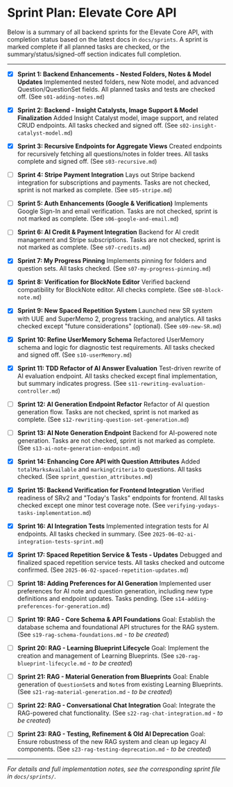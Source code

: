 # Sprint Plan: Elevate Core API

Below is a summary of all backend sprints for the Elevate Core API, with completion status based on the latest docs in `docs/sprints`. A sprint is marked complete if all planned tasks are checked, or the summary/status/signed-off section indicates full completion.

---

- [x] **Sprint 1: Backend Enhancements - Nested Folders, Notes & Model Updates**
    Implemented nested folders, new Note model, and advanced Question/QuestionSet fields. All planned tasks and tests are checked off. (See `s01-adding-notes.md`)

- [x] **Sprint 2: Backend - Insight Catalysts, Image Support & Model Finalization**
    Added Insight Catalyst model, image support, and related CRUD endpoints. All tasks checked and signed off. (See `s02-insight-catalyst-model.md`)

- [x] **Sprint 3: Recursive Endpoints for Aggregate Views**
    Created endpoints for recursively fetching all questions/notes in folder trees. All tasks complete and signed off. (See `s03-recursive.md`)

- [ ] **Sprint 4: Stripe Payment Integration**
    Lays out Stripe backend integration for subscriptions and payments. Tasks are not checked, sprint is not marked as complete. (See `s05-stripe.md`)

- [ ] **Sprint 5: Auth Enhancements (Google & Verification)**
    Implements Google Sign-In and email verification. Tasks are not checked, sprint is not marked as complete. (See `s06-google-and-email.md`)

- [ ] **Sprint 6: AI Credit & Payment Integration**
    Backend for AI credit management and Stripe subscriptions. Tasks are not checked, sprint is not marked as complete. (See `s07-credits.md`)

- [x] **Sprint 7: My Progress Pinning**
    Implements pinning for folders and question sets. All tasks checked. (See `s07-my-progress-pinning.md`)

- [x] **Sprint 8: Verification for BlockNote Editor**
    Verified backend compatibility for BlockNote editor. All checks complete. (See `s08-block-note.md`)

- [x] **Sprint 9: New Spaced Repetition System**
    Launched new SR system with UUE and SuperMemo 2, progress tracking, and analytics. All tasks checked except "future considerations" (optional). (See `s09-new-SR.md`)

- [x] **Sprint 10: Refine UserMemory Schema**
    Refactored UserMemory schema and logic for diagnostic test requirements. All tasks checked and signed off. (See `s10-userMemory.md`)

- [x] **Sprint 11: TDD Refactor of AI Answer Evaluation**
    Test-driven rewrite of AI evaluation endpoint. All tasks checked except final implementation, but summary indicates progress. (See `s11-rewriting-evaluation-controller.md`)

- [ ] **Sprint 12: AI Generation Endpoint Refactor**
    Refactor of AI question generation flow. Tasks are not checked, sprint is not marked as complete. (See `s12-rewriting-question-set-generation.md`)

- [ ] **Sprint 13: AI Note Generation Endpoint**
    Backend for AI-powered note generation. Tasks are not checked, sprint is not marked as complete. (See `s13-ai-note-generation-endpoint.md`)

- [x] **Sprint 14: Enhancing Core API with Question Attributes**
    Added `totalMarksAvailable` and `markingCriteria` to questions. All tasks checked. (See `sprint_question_attributes.md`)

- [x] **Sprint 15: Backend Verification for Frontend Integration**
    Verified readiness of SRv2 and "Today's Tasks" endpoints for frontend. All tasks checked except one minor test coverage note. (See `verifying-yodays-tasks-implementation.md`)

- [x] **Sprint 16: AI Integration Tests**
    Implemented integration tests for AI endpoints. All tasks checked in summary. (See `2025-06-02-ai-integration-tests-sprint.md`)

- [x] **Sprint 17: Spaced Repetition Service & Tests - Updates**
    Debugged and finalized spaced repetition service tests. All tasks checked and outcome confirmed. (See `2025-06-02-spaced-repetition-updates.md`)

- [ ] **Sprint 18: Adding Preferences for AI Generation**
    Implemented user preferences for AI note and question generation, including new type definitions and endpoint updates. Tasks pending. (See `s14-adding-preferences-for-generation.md`)

- [ ] **Sprint 19: RAG - Core Schema & API Foundations**
    Goal: Establish the database schema and foundational API structures for the RAG system. (See `s19-rag-schema-foundations.md` - *to be created*)

- [ ] **Sprint 20: RAG - Learning Blueprint Lifecycle**
    Goal: Implement the creation and management of Learning Blueprints. (See `s20-rag-blueprint-lifecycle.md` - *to be created*)

- [ ] **Sprint 21: RAG - Material Generation from Blueprints**
    Goal: Enable generation of `QuestionSet`s and `Note`s from existing Learning Blueprints. (See `s21-rag-material-generation.md` - *to be created*)

- [ ] **Sprint 22: RAG - Conversational Chat Integration**
    Goal: Integrate the RAG-powered chat functionality. (See `s22-rag-chat-integration.md` - *to be created*)

- [ ] **Sprint 23: RAG - Testing, Refinement & Old AI Deprecation**
    Goal: Ensure robustness of the new RAG system and clean up legacy AI components. (See `s23-rag-testing-deprecation.md` - *to be created*)

---

*For details and full implementation notes, see the corresponding sprint file in `docs/sprints/`.*